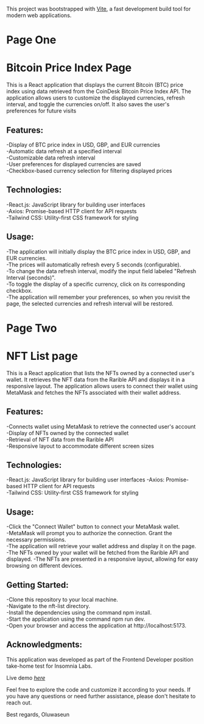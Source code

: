 This project was bootstrapped with [Vite](https://vitejs.dev/), a fast development build tool for modern web applications.

# Page One

# Bitcoin Price Index Page

This is a React application that displays the current Bitcoin (BTC) price index using data retrieved from the CoinDesk Bitcoin Price Index API. The application allows users to customize the displayed currencies, refresh interval, and toggle the currencies on/off. It also saves the user's preferences for future visits

## Features:

-Display of BTC price index in USD, GBP, and EUR currencies  
-Automatic data refresh at a specified interval  
-Customizable data refresh interval  
-User preferences for displayed currencies are saved  
-Checkbox-based currency selection for filtering displayed prices  

## Technologies:

-React.js: JavaScript library for building user interfaces  
-Axios: Promise-based HTTP client for API requests  
-Tailwind CSS: Utility-first CSS framework for styling  

## Usage:

-The application will initially display the BTC price index in USD, GBP, and EUR currencies.  
-The prices will automatically refresh every 5 seconds (configurable).  
-To change the data refresh interval, modify the input field labeled "Refresh Interval (seconds)".  
-To toggle the display of a specific currency, click on its corresponding checkbox.  
-The application will remember your preferences, so when you revisit the page, the selected currencies and refresh interval will be restored.

# Page Two

# NFT List page

This is a React application that lists the NFTs owned by a connected user's wallet. It retrieves the NFT data from the Rarible API and displays it in a responsive layout. The application allows users to connect their wallet using MetaMask and fetches the NFTs associated with their wallet address.

## Features:

-Connects wallet using MetaMask to retrieve the connected user's account  
-Display of NFTs owned by the connected wallet  
-Retrieval of NFT data from the Rarible API  
-Responsive layout to accommodate different screen sizes  

## Technologies:

-React.js: JavaScript library for building user interfaces 
-Axios: Promise-based HTTP client for API requests  
-Tailwind CSS: Utility-first CSS framework for styling  

## Usage:

-Click the "Connect Wallet" button to connect your MetaMask wallet.  
-MetaMask will prompt you to authorize the connection. Grant the necessary permissions.  
-The application will retrieve your wallet address and display it on the page. 
-The NFTs owned by your wallet will be fetched from the Rarible API and displayed. 
-The NFTs are presented in a responsive layout, allowing for easy browsing on different devices.  

## Getting Started:

-Clone this repository to your local machine.  
-Navigate to the nft-list directory.  
-Install the dependencies using the command npm install.  
-Start the application using the command npm run dev.  
-Open your browser and access the application at http://localhost:5173.  

## Acknowledgments:

This application was developed as part of the Frontend Developer position take-home test for Insomnia Labs.

Live demo [_here_](https://insomnia-test.vercel.app/)

Feel free to explore the code and customize it according to your needs. If you have any questions or need further assistance, please don't hesitate to reach out.

Best regards,
Oluwaseun
